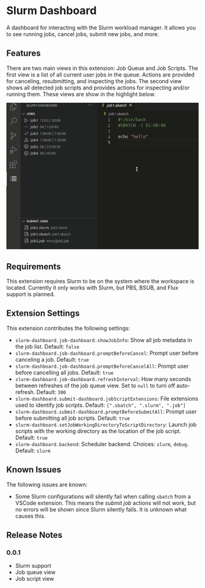 # Slurm Dashboard

A dashboard for interacting with the Slurm workload manager. It allows you to
see running jobs, cancel jobs, submit new jobs, and more.


## Features

There are two main views in this extension: Job Queue and Job Scripts. The first
view is a list of all current user jobs in the queue. Actions are provided for
canceling, resubmitting, and inspecting the jobs. The second view shows all
detected job scripts and provides actions for inspecting and/or running them.
These views are show in the highlight below.

![Overview](images/overview.gif)

## Requirements

This extension requires Slurm to be on the system where the workspace is
located. Currently it only works with Slurm, but PBS, BSUB, and Flux support is
planned.

## Extension Settings

This extension contributes the following settings:

* `slurm-dashboard.job-dashboard.showJobInfo`: Show all job metadata in the job list. Default: `false`
* `slurm-dashboard.job-dashboard.promptBeforeCancel`: Prompt user before canceling a job. Default: `true`
* `slurm-dashboard.job-dashboard.promptBeforeCancelAll`: Prompt user before cancelling all jobs. Default: `true`
* `slurm-dashboard.job-dashboard.refreshInterval`: How many seconds between refreshes of the job queue view. Set to `null` to turn off auto-refresh. Default: `300`
* `slurm-dashboard.submit-dashboard.jobScriptExtensions`: File extensions used to identify job scripts. Default: `[".sbatch", ".slurm", ".job"]`
* `slurm-dashboard.submit-dashboard.promptBeforeSubmitAll`: Prompt user before submitting all job scripts. Default: `true`
* `slurm-dashboard.setJobWorkingDirectoryToScriptDirectory`: Launch job scripts with the working directory as the location of the job script. Default: `true`
* `slurm-dashboard.backend`: Scheduler backend. Choices: `slurm`, `debug`. Default: `slurm`

## Known Issues

The following issues are known:

* Some Slurm configurations will silently fail when calling `sbatch` from a VSCode extension. This means the _submit job_ actions will not work, but no errors will be shown since Slurm silently fails. It is unknown what causes this.

## Release Notes

### 0.0.1

- Slurm support
- Job queue view
- Job script view

